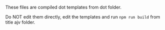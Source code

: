These files are compiled dot templates from dot folder.

Do NOT edit them directly, edit the templates and run `npm run build` from title ajv folder.
